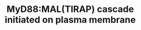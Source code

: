 ---
annotations:
- id: PW:0000003
  parent: signaling pathway
  type: Pathway Ontology
  value: signaling pathway
authors:
- ReactomeTeam
- Anwesha
- Ryanmiller
description: The first known downstream component of TLR4 and TLR2 signaling is the
  adaptor MyD88. Another adapter MyD88-adaptor-like (Mal; also known as TIR-domain-containing
  adaptor protein or TIRAP) has also been described for TLR4 and TLR2 signaling. MyD88
  comprises an N-terminal Death Domain (DD) and a C-terminal TIR, whereas Mal lacks
  the DD. The TIR homotypic interactions bring adapters into contact with the activated
  TLRs, whereas the DD modules recruit serine/threonine kinases such as interleukin-1-receptor-associated
  kinase (IRAK). Recruitment of these protein kinases is accompanied by phosphorylation,
  which in turn results in the interaction of IRAKs with TNF-receptor-associated factor
  6 (TRAF6). The oligomerization of TRAF6 activates TAK1, a member of the MAP3-kinase
  family, and this leads to the activation of the IkB kinases. These kinases, in turn,
  phosphorylate IkB, leading to its proteolytic degradation and the translocation
  of NF-kB to the nucleus. Concomitantly, members of the activator protein-1 (AP-1)
  transcription factor family, Jun and Fos, are activated, and both AP-1 transcription
  factors and NF-kB are required for cytokine production, which in turn produces downstream
  inflammatory effects.  View original pathway at [http://www.reactome.org/PathwayBrowser/#DIAGRAM=166058
  Reactome].
last-edited: 2021-01-25
organisms:
- Homo sapiens
redirect_from:
- /index.php/Pathway:WP2761
- /instance/WP2761
revision: null
schema-jsonld:
- '@context': https://schema.org/
  '@id': https://wikipathways.github.io/pathways/WP2761.html
  '@type': Dataset
  creator:
    '@type': Organization
    name: WikiPathways
  description: The first known downstream component of TLR4 and TLR2 signaling is
    the adaptor MyD88. Another adapter MyD88-adaptor-like (Mal; also known as TIR-domain-containing
    adaptor protein or TIRAP) has also been described for TLR4 and TLR2 signaling.
    MyD88 comprises an N-terminal Death Domain (DD) and a C-terminal TIR, whereas
    Mal lacks the DD. The TIR homotypic interactions bring adapters into contact with
    the activated TLRs, whereas the DD modules recruit serine/threonine kinases such
    as interleukin-1-receptor-associated kinase (IRAK). Recruitment of these protein
    kinases is accompanied by phosphorylation, which in turn results in the interaction
    of IRAKs with TNF-receptor-associated factor 6 (TRAF6). The oligomerization of
    TRAF6 activates TAK1, a member of the MAP3-kinase family, and this leads to the
    activation of the IkB kinases. These kinases, in turn, phosphorylate IkB, leading
    to its proteolytic degradation and the translocation of NF-kB to the nucleus.
    Concomitantly, members of the activator protein-1 (AP-1) transcription factor
    family, Jun and Fos, are activated, and both AP-1 transcription factors and NF-kB
    are required for cytokine production, which in turn produces downstream inflammatory
    effects.  View original pathway at [http://www.reactome.org/PathwayBrowser/#DIAGRAM=166058
    Reactome].
  keywords:
  - '2xN4GlycoAsn-LY96 '
  - '2xN4GlycoAsn-TLR4 '
  - '4xPalmC-CD36 '
  - :oligo-MyD88:TIRAP:activated TLR
  - :p-IRAK4:oligo-MyD88:TIRAP:activated TLR
  - ADP
  - ATP
  - Activated TLR1:2 or
  - BTK
  - 'BTK '
  - 'CD14(20-345) '
  - 'CHUK '
  - CHUK:IKBKB:IKBKG
  - 'Clostridial peptidoglycan '
  - 'Diacyl lipopeptide '
  - ECSIT
  - 'GPIN-CD14(20-345) '
  - 'IKBKB '
  - 'IKBKG '
  - IKKs complex
  - 'IRAK1 '
  - IRAK1, IRAK2
  - IRAK1/or
  - IRAK1:p-S,2T-IRAK4
  - 'IRAK2 '
  - IRAK2:p-IRAK4:MyD88
  - IRAK2:p-S,2T-IRAK4:oligo-MyD88:Mal:activated TLR
  - IRAK3
  - IRAK4
  - 'IRAK4 '
  - IRAK4:oligo-MyD88:TIRAP:activated TLR
  - K63 pUb:TAK1
  - K63-linked
  - K63-linked polyUb
  - K63polyUb
  - 'K63polyUb '
  - 'K63polyUb-TRAF6 '
  - 'K63polyUb-hp-IRAK1 '
  - 'LPS '
  - 'Lipoteichoic acid '
  - MAP kinase
  - MAP3K1
  - 'MAP3K1 '
  - 'MAP3K7 '
  - MEKK1:activated
  - MYD88
  - 'MYD88 '
  - 'Major outer membrane protein P '
  - MyD88:TIRAP:BTK:activated TLR2/4
  - PI(4,5)P2
  - 'PI(4,5)P2 '
  - 'RPS27A(1-76) '
  - SIGIRR
  - SOCS1
  - 'TAB1 '
  - 'TAB2 '
  - 'TAB3 '
  - TAK1 activates NFkB
  - TAK1 complex
  - TIRAP
  - 'TIRAP '
  - TIRAP:PI(4,5)P2
  - TIRAP:PI(4,5)P2:BTK:activated TLR2/4
  - TIRAP:PI(4,5)P2:activated TLR2/4
  - TLR 2:6
  - 'TLR1 '
  - 'TLR2 '
  - TLR2/4:p-4Y-TIRAP:PI(4,5)P2:BTK
  - TLR4 homodimer
  - 'TLR6 '
  - TRAF6
  - 'TRAF6 '
  - TRAF6:K63-linked
  - TRAF6:hp-IRAK1
  - TRAF6:hp-IRAK1:Pellino
  - TRAF6:hp-IRAK1:p-IRAK4:oligo-MyD88:TIRAP:activated TLR
  - TRAF6:p-IRAK2
  - 'Triacyl lipopeptide '
  - 'UBA52(1-76) '
  - 'UBB(1-76) '
  - 'UBB(153-228) '
  - 'UBB(77-152) '
  - 'UBC(1-76) '
  - 'UBC(153-228) '
  - 'UBC(229-304) '
  - 'UBC(305-380) '
  - 'UBC(381-456) '
  - 'UBC(457-532) '
  - 'UBC(533-608) '
  - 'UBC(609-684) '
  - 'UBC(77-152) '
  - 'UBE2N '
  - UBE2N:UBE2V1
  - 'UBE2V1 '
  - Ub
  - activated
  - activation
  - and activation of
  - by phosphorylation
  - complex
  - heterodimers or
  - 'mip '
  - oligo-MyD88:TIRAP:BTK:activated TLR
  - oligo-TRAF6:free
  - oligomer:TIRAP:activated TLR
  - 'p-2S,S376,T,T209,T387-IRAK1 '
  - p-3S,3T-IRAK1:p-S,2T-IRAK4:oligo-MyD88:TIRAP:activated TLR
  - 'p-4Y-TIRAP '
  - p-IRAK1:TRAF6
  - p-IRAK1:p-IRAK4:oligo-MyD88:TIRAP:activated TLR
  - 'p-IRAK2 '
  - p-IRAK2:K63-linked
  - p-IRAK2:oligo-TRAF6
  - p-IRAK2:p-IRAK4:oligo-MyD88:TIRAP:activated TLR
  - 'p-PELI1 '
  - 'p-PELI2 '
  - 'p-PELI3 '
  - p-Pellino-1,2,(3)
  - p-Pellino:hp-IRAK1:TRAF6
  - p-S,2T-IRAK4:oligo-MyD88:TIRAP:activated TLR receptor
  - 'p-T184,T187-MAP3K7 '
  - 'p-T209,T387-IRAK1 '
  - 'p-T209-IRAK1 '
  - 'p-T342,T345,S346-IRAK4 '
  - pUb
  - pUb oligo-TRAF6
  - pUb:p-TAK1complex
  - polyUb p-IRAK1:IKK
  - pp-IRAK1:p-IRAK4:oligo-MyD88:TIRAP:activated TLR
  license: CC0
  name: MyD88:MAL(TIRAP) cascade initiated on plasma membrane
seo: CreativeWork
title: MyD88:MAL(TIRAP) cascade initiated on plasma membrane
wpid: WP2761
---